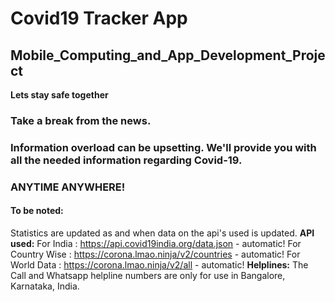 # Covid19 Tracker App
## Mobile_Computing_and_App_Development_Project

__**Lets stay safe together**__

### Take a break from the news.
### Information overload can be upsetting. We'll provide you with all the needed information regarding Covid-19.
### ANYTIME ANYWHERE!

#### To be noted:
Statistics are updated as and when data on the api's used is updated.
__API used:__
For India : https://api.covid19india.org/data.json - automatic!
For Country Wise : https://corona.lmao.ninja/v2/countries - automatic!
For World Data : https://corona.lmao.ninja/v2/all - automatic!
__Helplines:__
The Call and Whatsapp helpline numbers are only for use in Bangalore, Karnataka, India.
